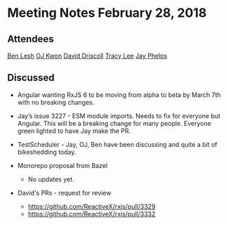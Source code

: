 # Meeting Notes February 28, 2018

## Attendees

[Ben Lesh](https://github.com/benlesh)
[OJ Kwon](https://github.com/kwonoj)
[David Driscoll](https://github.com/david-driscoll)
[Tracy Lee](http://github.com/ladyleet)
[Jay Phelps](http://github.com/jayphelps)

## Discussed

* Angular wanting RxJS 6 to be moving from alpha to beta by March 7th with no breaking changes. 

* Jay’s issue 3227 - ESM module imports. Needs to fix for everyone but Angular. This will be a breaking change for many people. Everyone green lighted to have Jay make the PR.

* TestScheduler - Jay, OJ, Ben have been discussing and quite a bit of bikeshedding today.

* Monorepo proposal from Bazel
  * No updates yet.

* David's PRs - request for review
  * https://github.com/ReactiveX/rxjs/pull/3329
  * https://github.com/ReactiveX/rxjs/pull/3332